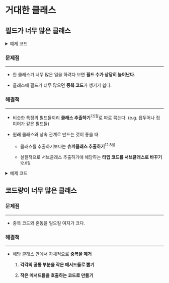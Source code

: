 # 거대한 클래스

## 필드가 너무 많은 클래스

<details>
<summary>예제 코드</summary>

``` java
@Getter
@Builder
@NoArgsConstructor
@EqualsAndHashCode
@AllArgsConstructor(access = AccessLevel.PRIVATE)
public class CrossroadStateResponse implements Serializable {

    private Long transTimestamp;

    private Long crossroadId;

    private String crossroadApiId;

    private String name;

    private Double lat;

    private Double lng;

    private Integer northTimeLeft;

    private Integer eastTimeLeft;

    private Integer southTimeLeft;

    private Integer westTimeLeft;

    private Integer northeastTimeLeft;

    private Integer northwestTimeLeft;

    private Integer southwestTimeLeft;

    private Integer southeastTimeLeft;

    private SignalState northState;

    private SignalState eastState;

    private SignalState westState;

    private SignalState southState;

    private SignalState northeastState;

    private SignalState northwestState;

    private SignalState southeastState;

    private SignalState southwestState;

    public int minTimeLeft() {
        return Stream.of(
            northTimeLeft, eastTimeLeft, southTimeLeft, westTimeLeft,
                northeastTimeLeft, northwestTimeLeft, southwestTimeLeft, southeastTimeLeft
            )
            .filter(Objects::nonNull)  // null 값 제거
            .min(Integer::compare)  // 최소값 구하기
            .orElse(0); // 모든 값이 null일 경우
    }
}
```

</details>

### 문제점
---

- 한 클래스가 너무 많은 일을 하려다 보면 **필드 수가 상당히 늘어난다**.

- 클래스에 필드가 너무 많으면 **중복 코드**가 생기기 쉽다.

### 해결책
---

- 비슷한 특징의 필드들끼리 **클래스 추출하기**<sup>7.5절</sup>로 따로 묶는다. (e.g. 접두어나 접미어가 같은 필드들)

- 원래 클래스와 상속 관계로 만드는 것이 좋을 때

    - 클래스를 추출하기보다는 **슈퍼클래스 추출하기**<sup>12.8절</sup>

    - 실질적으로 서브클래스 추출하기에 해당하는 **타입 코드를 서브클래스로 바꾸기**<sup>12.6절</sup>

<details>
<summary>예제 코드</summary>

``` java
@Getter
@Builder
@EqualsAndHashCode
@NoArgsConstructor
@AllArgsConstructor(access = AccessLevel.PRIVATE)
public class DirectionSignal implements Serializable {

    private Integer timeLeft;
    
    private SignalState state;
}
```

``` java
@Getter
@Builder
@ToString
@NoArgsConstructor
@AllArgsConstructor
@EqualsAndHashCode
public class CrossroadResponse implements Serializable {

    private Long crossroadId;

    private String crossroadApiId;

    private String name;

    private Double lat;

    private Double lng;

    private Boolean status;

    ... (생략)
}
```

``` java
@Getter
@Builder
@EqualsAndHashCode
@NoArgsConstructor
@AllArgsConstructor(access = AccessLevel.PRIVATE)
public class CrossroadStateResponse implements Serializable {

    private Long transTimestamp;

    private CrossroadResponse crossroad;

    private DirectionSignal north;

    private DirectionSignal east;

    private DirectionSignal south;

    private DirectionSignal west;

    private DirectionSignal northeast;

    private DirectionSignal northwest;

    private DirectionSignal southwest;

    private DirectionSignal southeast;

    public int minTimeLeft() {
        return Stream.of(
            north, east, south, west, 
                northeast, northwest, southwest, southeast
            )
            .filter(Objects::nonNull)
            .map(DirectionSignal::getTimeLeft)
            .min(Integer::compare)
            .orElse(0);
    }
}
```

</details>

## 코드량이 너무 많은 클래스

### 문제점
--- 

- 중복 코드와 혼동을 일으킬 여지가 크다.

### 해결책
---

- 해당 클래스 안에서 자체적으로 **중복을 제거**

    1. **각각의 공통 부분을 작은 메서드들로 뽑기**

    2. **작은 메서드들을 호출하는 코드로 만들기** 
